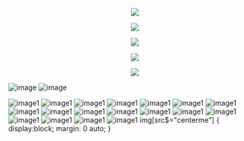 

<p align="center"> 
<img src="https://github.com/Ohara124c41/Haptics-Bilateral_Teleoperation-1DOF_Experiments/blob/master/images/spacearm.jpg?raw=true">
</p>

<p align="center"> 
<img src="https://github.com/Ohara124c41/Haptics-Bilateral_Teleoperation-1DOF_Experiments/blob/master/images/hap01.png?raw=true">
</p>

<p align="center"> 
<img src="https://github.com/Ohara124c41/Haptics-Bilateral_Teleoperation-1DOF_Experiments/blob/master/images/hap02.png?raw=true">
</p>
<p align="center"> 
<img src="https://github.com/Ohara124c41/Haptics-Bilateral_Teleoperation-1DOF_Experiments/blob/master/images/hap03.png?raw=true">
</p>
<p align="center"> 
<img src="https://github.com/Ohara124c41/Haptics-Bilateral_Teleoperation-1DOF_Experiments/blob/master/images/hap04.png?raw=true">
</p>


![image](https://github.com/Ohara124c41/Haptics-Bilateral_Teleoperation-1DOF_Experiments/blob/master/images/hap05.png?raw=true)
![image](https://github.com/Ohara124c41/Haptics-Bilateral_Teleoperation-1DOF_Experiments/blob/master/images/hap06.png?raw=true)

![image1](https://github.com/Ohara124c41/Haptics-Bilateral_Teleoperation-1DOF_Experiments/blob/master/own_controller/haptics-experiments-01.jpg?raw=true)
![image1](https://github.com/Ohara124c41/Haptics-Bilateral_Teleoperation-1DOF_Experiments/blob/master/own_controller/haptics-experiments-02.jpg?raw=true)
![image1](https://github.com/Ohara124c41/Haptics-Bilateral_Teleoperation-1DOF_Experiments/blob/master/own_controller/haptics-experiments-03.jpg?raw=true)
![image1](https://github.com/Ohara124c41/Haptics-Bilateral_Teleoperation-1DOF_Experiments/blob/master/own_controller/haptics-experiments-04.jpg?raw=true)
![image1](https://github.com/Ohara124c41/Haptics-Bilateral_Teleoperation-1DOF_Experiments/blob/master/own_controller/haptics-experiments-05.jpg?raw=true)
![image1](https://github.com/Ohara124c41/Haptics-Bilateral_Teleoperation-1DOF_Experiments/blob/master/own_controller/haptics-experiments-06.jpg?raw=true)
![image1](https://github.com/Ohara124c41/Haptics-Bilateral_Teleoperation-1DOF_Experiments/blob/master/own_controller/haptics-experiments-07.jpg?raw=true)
![image1](https://github.com/Ohara124c41/Haptics-Bilateral_Teleoperation-1DOF_Experiments/blob/master/own_controller/haptics-experiments-08.jpg?raw=true)
![image1](https://github.com/Ohara124c41/Haptics-Bilateral_Teleoperation-1DOF_Experiments/blob/master/own_controller/haptics-experiments-09.jpg?raw=true)
![image1](https://github.com/Ohara124c41/Haptics-Bilateral_Teleoperation-1DOF_Experiments/blob/master/own_controller/haptics-experiments-10.jpg?raw=true)
![image1](https://github.com/Ohara124c41/Haptics-Bilateral_Teleoperation-1DOF_Experiments/blob/master/own_controller/haptics-experiments-11.jpg?raw=true)
![image1](https://github.com/Ohara124c41/Haptics-Bilateral_Teleoperation-1DOF_Experiments/blob/master/own_controller/haptics-experiments-12.jpg?raw=true)
![image1](https://github.com/Ohara124c41/Haptics-Bilateral_Teleoperation-1DOF_Experiments/blob/master/own_controller/haptics-experiments-13.jpg?raw=true)
![image1](https://github.com/Ohara124c41/Haptics-Bilateral_Teleoperation-1DOF_Experiments/blob/master/own_controller/haptics-experiments-14.jpg?raw=true)
![image1](https://github.com/Ohara124c41/Haptics-Bilateral_Teleoperation-1DOF_Experiments/blob/master/own_controller/haptics-experiments-15.jpg?raw=true)
![image1](https://github.com/Ohara124c41/Haptics-Bilateral_Teleoperation-1DOF_Experiments/blob/master/own_controller/haptics-experiments-16.jpg?raw=true)
![image1](https://github.com/Ohara124c41/Haptics-Bilateral_Teleoperation-1DOF_Experiments/blob/master/own_controller/haptics-experiments-17.jpg?raw=true)
![image1](https://github.com/Ohara124c41/Haptics-Bilateral_Teleoperation-1DOF_Experiments/blob/master/own_controller/haptics-experiments-18.jpg?raw=true)
img[src$="centerme"] {
  display:block;
  margin: 0 auto;
}
